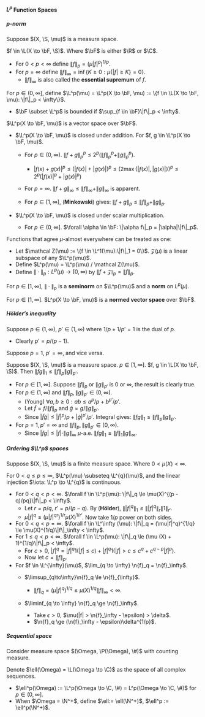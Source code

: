 #### $L^p$ Function Spaces

##### p-norm

Suppose $(X, \S, \mu)$ is a measure space.

$f \in \L(X \to \bF, \S)$. Where $\bF$ is either $\R$ or $\C$.

- For $0 < p < \infty$ define $\|f\|_{p} = (\mu |f|^p)^{1 / p}$.
- For $p = \infty$ define $\|f\|_\infty = \inf\{K \ge 0: \mu\{|f| \ge K\} = 0\}$.
  - $\|f\|_\infty$ is also called the **essential supremum** of $f$.

For $p \in (0, \infty]$, define $\L^p(\mu) = \L^p(X \to \bF, \mu) := \{f \in \L(X \to \bF, \mu): \|f\|_p < \infty\}$.

- $\bF \subset \L^p$ is bounded if $\sup_{f \in \bF}\|f\|_p < \infty$.

$\L^p(X \to \bF, \mu)$ is a vector space over $\bF$.

- $\L^p(X \to \bF, \mu)$ is closed under addition. For $f, g \in \L^p(X \to \bF, \mu)$.

  - For $p \in (0, \infty)$. $\|f+g\|_{p}^{p} \leq 2^{p}(\|f\|_{p}^{p}+\|g\|_{p}^{p})$.
    - $|f(x)+g(x)|^{p} \leq(|f(x)|+|g(x)|)^{p} \leq(2 \max \{|f(x)|,|g(x)|\})^{p}\leq 2^{p}(|f(x)|^{p}+|g(x)|^{p})$

  - For $p = \infty$. $\|f + g\|_\infty \le \|f\|_\infty + \|g\|_\infty$ is apparent.

  - For $p \in [1, \infty]$, (**Minkowski**) gives: $\|f+g\|_{p} \leq\|f\|_{p}+\|g\|_{p}$.

- $\L^p(X \to \bF, \mu)$ is closed under scalar multiplication.

  - For $p \in (0, \infty]$. $\forall \alpha \in \bF: \|\alpha f\|_p = |\alpha|\|f\|_p$.

Functions that agree $\mu$-almost everywhere can be treated as one:

- Let $\mathcal Z(\mu) := \{f \in \L^1(\mu):\|f\|_1 = 0\}$. $\mathcal Z(\mu)$ is a linear subspace of any $\L^p(\mu)$.
- Define $L^p(\mu) = \L^p(\mu) / \mathcal Z(\mu)$.
- Define $\|\cdot\|_p: L^p(\mu)\to [0, \infty)$ by $\|f + \mathcal Z\|_p = \|f\|_p$.

For $p \in [1, \infty]$, $\|\cdot \|_p$ is a **seminorm** on $\L^p(\mu)$ and a **norm** on $L^p(\mu)$. 

For $p \in [1, \infty]$. $L^p(X \to \bF, \mu)$ is a **normed vector space** over $\bF$.

##### Hölder’s inequality

Suppose $p \in (1, \infty)$, $p' \in(1, \infty)$ where $1/p + 1/p' = 1$ is the dual of $p$.

- Clearly $p' = p / (p - 1)$.

Suppose $p = 1$, $p' = \infty$, and vice versa.

Suppose $(X, \S, \mu)$ is a measure space. $p \in [1, \infty]$. $f, g \in \L(X \to \bF, \S)$. Then $\|fg\|_1 \le \|f\|_p \|g\|_{p'}$.

- For $p \in [1, \infty]$. Suppose $\|f\|_p$ or $\|g\|_{p'}$ is $0$ or $\infty$, the result is clearly true.
- For $p \in (1, \infty)$ and $\|f\|_p, \|g\|_{p'} \in (0, \infty)$.
  - (Young) $\forall a, b \ge 0: ab \le a^p / p + b^{p'} / p'$.
  - Let $\tilde f = f / \|f\|_p$ and $\tilde g = g / \|g\|_{p'}$.
  - Since $|\tilde f\tilde g| \le |\tilde f|^p/p + |\tilde g|^{p'}/p'$. Integral gives: $\|f g\|_1 \le \|f\|_p\|g\|_{p'}$.
- For $p = 1, p' = \infty$ and $\|f\|_p, \|g\|_{p'} \in (0, \infty)$.
  - Since $|f g| \le |f| \cdot \|g\|_\infty$ $\mu$-a.e. $\|f g\|_1 \le \|f\|_1 \|g\|_\infty$.

##### Ordering $\L^p$ spaces

Suppose $(X, \S, \mu)$ is a finite measure space. Where $0 < \mu(X) < \infty$.

For $0 < q \le p \le \infty$, $\L^p(\mu) \subseteq \L^{q}(\mu)$, and the linear injection $\iota: \L^p \to \L^{q}$ is continuous.

- For $0 < q < p < \infty$. $\forall f \in \L^p(\mu): \|f\|_q \le \mu(X)^{(p - q)/pq}\|f\|_p < \infty$.
  - Let $r = p / q$, $r' = p / (p - q)$. By (**Hölder**), $\||f|^q\|_1 \le \||f|^q\|_r \|1\|_{r'}$.
  - $\mu|f|^q \le (\mu |f|^{qr})^{1/r} \mu(X)^{1/r'}$. Now take $1/p$ power on both sides.
- For $0 < q < p = \infty$. $\forall f \in \L^\infty (\mu): \|f\|_q = (\mu|f|^q)^{1/q} \le \mu(X)^{1/q}\|f\|_\infty < \infty$.
- For $1 \le q < p < \infty$. $\forall f \in \L^p(\mu): \|f\|_q \le (\mu (X) + 1)^{1/q}\|f\|_p < \infty$.
  - For $c > 0$, $|f|^q = |f|^q1(|f| \le c) + |f|^q1(|f| > c \le c^q + c^{q - p}|f|^p)$.
  - Now let $c = \|f\|_p$.
- For $f \in \L^{\infty}(\mu)$, $\lim_{q \to \infty} \n{f}_q = \n{f}_\infty$.
  - $\limsup_{q\to\infty}\n{f}_q \le \n{f}_{\infty}$.
    - $\|f\|_q = (\mu|f|^q)^{1/q} \le \mu(X)^{1/q}\|f\|_\infty < \infty$.

  - $\liminf_{q \to \infty} \n{f}_q \ge \n{f}_\infty$.
    - Take $\epsilon > 0$, $\mu(|f| > \n{f}_\infty - \epsilon) > \delta$.
    - $\n{f}_q \ge (\n{f}_\infty - \epsilon)\delta^{1/p}$.


##### Sequential space

Consider measure space $(\Omega, \P(\Omega), \#)$ with counting measure.

Denote $\ell(\Omega) = \L(\Omega \to \C)$ as the space of all complex sequences.

- $\ell^p(\Omega) := \L^p(\Omega \to \C, \#) = L^p(\Omega \to \C, \#)$ for $p \in (0, \infty]$.
- When $\Omega = \N^+$, define $\ell:= \ell(\N^+)$, $\ell^p := \ell^p(\N^+)$.


